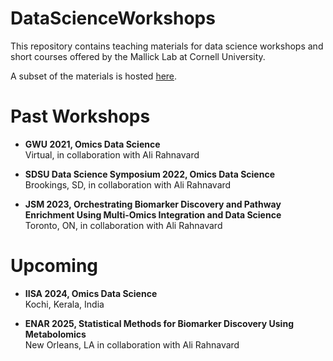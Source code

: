 # DataScienceWorkshops

This repository contains teaching materials for data science workshops and short courses offered by the Mallick Lab at Cornell University.

A subset of the materials is hosted [here](https://github.com/omicsEye/Workshop).

# Past Workshops 

- **GWU 2021, Omics Data Science**  
  Virtual, in collaboration with Ali Rahnavard

- **SDSU Data Science Symposium 2022, Omics Data Science**  
  Brookings, SD, in collaboration with Ali Rahnavard

- **JSM 2023, Orchestrating Biomarker Discovery and Pathway Enrichment Using Multi-Omics Integration and Data Science**  
  Toronto, ON, in collaboration with Ali Rahnavard

# Upcoming

- **IISA 2024, Omics Data Science**  
  Kochi, Kerala, India

- **ENAR 2025, Statistical Methods for Biomarker Discovery Using Metabolomics**  
  New Orleans, LA in collaboration with Ali Rahnavard
